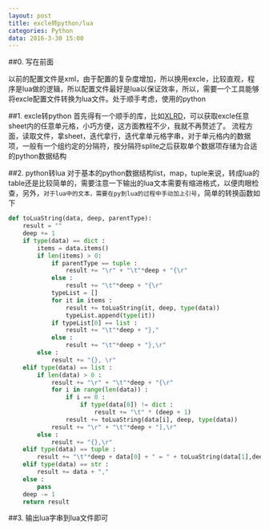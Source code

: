 ```yaml
---
layout: post
title: excle转python/lua
categories: Python
data: 2016-3-30 15:00
---
```


##0. 写在前面

以前的配置文件是xml，由于配置的复杂度增加，所以换用excle，比较直观，程序是lua做的逻辑，所以配置文件最好是lua以保证效率，所以，需要一个工具能够将excle配置文件转换为lua文件。处于顺手考虑，使用的python

##1. excle转python
首先得有一个顺手的库，比如[XLRD](http://pypi.python.org/pypi/xlrd)，可以获取excle任意sheet内的任意单元格，小巧方便，这方面教程不少，我就不再赘述了。
流程方面，读取文件，拿sheet，迭代拿行，迭代拿单元格字串，对于单元格内的数据项，一般有一个组约定的分隔符，按分隔符splite之后获取单个数据项存储为合适的python数据结构

##2. python转lua
对于基本的python数据结构list，map，tuple来说，转成lua的table还是比较简单的，需要注意一下输出的lua文本需要有缩进格式，以便肉眼检查，另外，`对于lua中的文本，需要在py到lua的过程中手动加上引号`，简单的转换函数如下
```python
def toLuaString(data, deep, parentType):
	result = ""
	deep += 1
	if type(data) == dict :
		items = data.items()
		if len(items) > 0:
			if parentType == tuple :
				result += "\r" + "\t"*deep + "{\r"
			else :
				result += "\t"*deep + "{\r"
			typeList = []
			for it in items :
				result += toLuaString(it, deep, type(data))
				typeList.append(type(it))
			if typeList[0] == list :
				result += "\t"*deep + "},"
			else :
				result += "\t"*deep + "},\r"
		else :
			result += "{}, \r"
	elif type(data) == list :
		if len(data) > 0 :
			result += "\r" + "\t"*deep + "{\r"
			for i in range(len(data)) :
				if i == 0 :
					if type(data[0]) != dict :
						result += "\t" * (deep + 1)
				result += toLuaString(data[i], deep, type(data))
			result += "\r" + "\t"*deep + "],\r"
		else :
			result += "{},\r"
	elif type(data) == tuple :
		result += "\t"*deep + data[0] + " = " + toLuaString(data[1],deep, type(data)) + "\r"
	elif type(data) == str :
		result += data + ","
	else :
		pass
	deep -= 1
	return result
```
##3. 输出lua字串到lua文件即可


